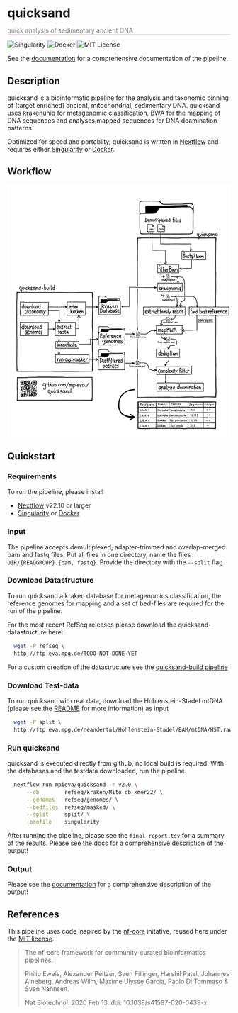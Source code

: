 <h1 style="border:0px;padding-bottom:0px;margin-bottom:0px">quicksand</h1>
<p style="color:grey;border-bottom:1px solid lightgrey">quick analysis of sedimentary ancient DNA</p>

![Singularity](https://img.shields.io/badge/run_with-Singularity-ff69b4?style=for-the-badge)
![Docker](https://img.shields.io/badge/run_with-Docker-0db7ed?style=for-the-badge)
![MIT License](https://img.shields.io/github/license/mpieva/quicksand?style=for-the-badge)

See the [documentation](https://quicksand.readthedocs.io/en/latest/in_and_out.html) for a comprehensive documentation of the pipeline.

## Description

quicksand is a bioinformatic pipeline for the analysis and taxonomic binning of (target enriched) ancient, mitochondrial, sedimentary DNA. quicksand uses [krakenuniq](https://doi.org/10.1186/s13059-018-1568-0) for metagenomic classification, [BWA](https://github.com/mpieva/network-aware-bwa) for the mapping of DNA sequences and analyses mapped sequences for DNA deamination patterns.

Optimized for speed and portablity, quicksand is written in [Nextflow](https://doi.org/10.1038/nbt.3820) and requires either [Singularity](https://doi.org/10.1371/journal.pone.0177459) or [Docker](https://www.docker.com/).

## Workflow

<p align=center>
    <img src="assets/docs/v1.2.png" alt="Graphical representation of the pipeline workflow" width='800px'>
</p>

## Quickstart

### Requirements

To run the pipeline, please install

- [Nextflow](https://www.nextflow.io/docs/latest/getstarted.html) v22.10 or larger
- [Singularity](https://sylabs.io/singularity/) or [Docker](https://www.docker.com/)

### Input

The pipeline accepts demultiplexed, adapter-trimmed and overlap-merged bam and fastq files. Put all files in one directory, name the files `DIR/{READGROUP}.{bam, fastq}`. Provide the directory with the `--split` flag

### Download Datastructure

To run quicksand a kraken database for metagenomics classification, the reference genomes for mapping and a set of bed-files are required for the run of the pipeline.

For the most recent RefSeq releases please download the quicksand-datastructure
here:

```bash
  wget -P refseq \
  http://ftp.eva.mpg.de/TODO-NOT-DONE-YET
```

For a custom creation of the datastructure see the [quicksand-build pipeline](https://github.com/mpieva/quicksand-build)

### Download Test-data

To run quicksand with real data, download the Hohlenstein-Stadel mtDNA (please see the [README](http://ftp.eva.mpg.de/neandertal/Hohlenstein-Stadel/README) for more information) as input

```bash
  wget -P split \
  http://ftp.eva.mpg.de/neandertal/Hohlenstein-Stadel/BAM/mtDNA/HST.raw_data.ALL.bam
```

### Run quicksand

quicksand is executed directly from github, no local build is required. With the databases and the testdata downloaded, run the pipeline.

```bash
  nextflow run mpieva/quicksand -r v2.0 \
      --db        refseq/kraken/Mito_db_kmer22/ \
      --genomes   refseq/genomes/ \
      --bedfiles  refseq/masked/ \
      --split     split/ \
      -profile    singularity
```

After running the pipeline, please see the `final_report.tsv` for a summary of the results. Please see the [docs](https://mpieva.github.io/quicksand/usage.html#output) for a comprehensive description of the output!

### Output

Please see the [documentation](https://quicksand.readthedocs.io/en/latest/in_and_out.html) for a comprehensive description of the output!

## References

This pipeline uses code inspired by the [nf-core](https://nf-co.re) initative, reused here under the [MIT license](https://github.com/nf-core/tools/blob/master/LICENSE).

> The nf-core framework for community-curated bioinformatics pipelines.
>
> Philip Ewels, Alexander Peltzer, Sven Fillinger, Harshil Patel, Johannes Alneberg, Andreas Wilm, Maxime Ulysse Garcia, Paolo Di Tommaso & Sven Nahnsen.
>
> Nat Biotechnol. 2020 Feb 13. doi: 10.1038/s41587-020-0439-x.
